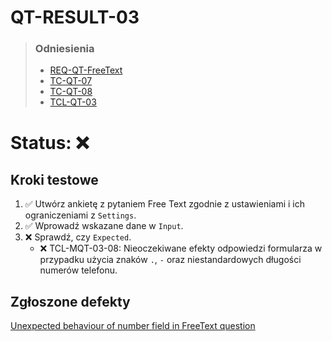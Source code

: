 # QT-RESULT-03
> ### Odniesienia
> - [REQ-QT-FreeText](../../../requirements.md#req-qt-freetext)
> - [TC-QT-07](../../high-level/question-types.md#tc-qt-07)
> - [TC-QT-08](../../high-level/question-types.md#tc-qt-08)
> - [TCL-QT-03](../../test-cases/low-level/question-types/tcl-qt-03.md)

# Status: ❌

## Kroki testowe

1. ✅ Utwórz ankietę z pytaniem Free Text zgodnie z ustawieniami i ich ograniczeniami z `Settings`.
2. ✅ Wprowadź wskazane dane w `Input`.
3. ❌ Sprawdź, czy `Expected`.
    - ❌ TCL-MQT-03-08: Nieoczekiwane efekty odpowiedzi formularza w przypadku użycia znaków `.`, `-` oraz niestandardowych długości numerów telefonu.

## Zgłoszone defekty
[Unexpected behaviour of number field in FreeText question](https://github.com/formbricks/formbricks/issues/4633)
